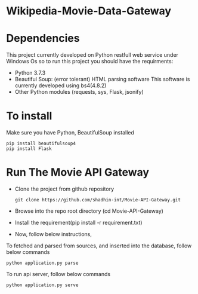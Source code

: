 # Wikipedia-Movie-Data-Gateway
 
# Dependencies
This project currently developed  on Python restfull web service under Windows Os so to run this project you should have the requirments:

- Python 3.7.3
- Beautiful Soup: (error tolerant) HTML parsing software This software is currently developed using bs4(4.8.2) 
- Other Python modules (requests, sys, Flask, jsonify)

# To install

Make sure you have Python, BeautifulSoup installed

    pip install beautifulsoup4
    pip install Flask    

# Run The Movie API Gateway

- Clone the project from github repository 
    
    `git clone https://github.com/shadhin-int/Movie-API-Gateway.git`
    
- Browse into the repo root directory (cd Movie-API-Gateway)
- Install the requirement(pip install -r requirement.txt)
- Now, follow below instructions,

To fetched and parsed from sources, and inserted into the database, follow below commands

    python application.py parse

To run api server, follow below commands

    python application.py serve